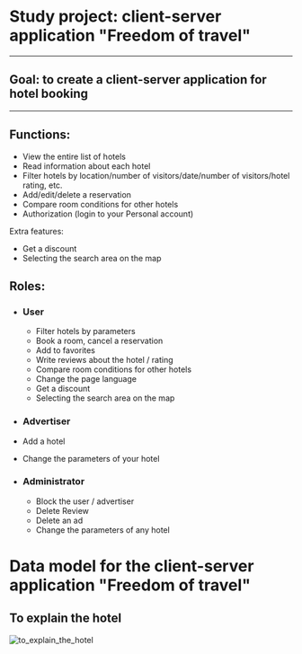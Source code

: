 # Study project: client-server application "Freedom of travel"
---------------------------
## Goal: to create a client-server application for hotel booking
---------------------------
## Functions:
- View the entire list of hotels
- Read information about each hotel
- Filter hotels by location/number of visitors/date/number of visitors/hotel rating, etc.
- Add/edit/delete a reservation
- Compare room conditions for other hotels
- Authorization (login to your Personal account)

Extra features:
- Get a discount
- Selecting the search area on the map
## Roles:
- ### User
  - Filter hotels by parameters
  - Book a room, cancel a reservation
  - Add to favorites
  - Write reviews about the hotel / rating
  - Compare room conditions for other hotels
  - Сhange the page language
  - Get a discount
  - Selecting the search area on the map  
 
 - ### Advertiser
  - Add a hotel
  - Change the parameters of your hotel
  
- ### Administrator
  - Block the user / advertiser
  - Delete Review
  - Delete an ad
  - Change the parameters of any hotel
 
# Data model for the client-server application "Freedom of travel"

## To explain the hotel
![to_explain_the_hotel](https://user-images.githubusercontent.com/87095649/129778915-a65efff9-c1ae-4905-aa5e-85b56799d968.PNG)


